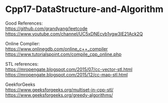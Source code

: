 # Cpp17-DataStructure-and-Algorithm 

Good References:  
https://github.com/grandyang/leetcode  
https://www.youtube.com/channel/UC5xDNEcvb1vgw3lE21Ack2Q  
  
Online Complier:  
https://www.onlinegdb.com/online_c++_compiler  
https://www.tutorialspoint.com/compile_cpp_online.php  
  
STL references:  
https://mropengate.blogspot.com/2015/07/cc-vector-stl.html  
https://mropengate.blogspot.com/2015/12/cc-map-stl.html  
  
GeekforGeeks  
https://www.geeksforgeeks.org/multiset-in-cpp-stl/  
https://www.geeksforgeeks.org/greedy-algorithms/  